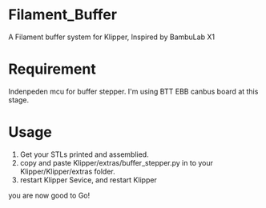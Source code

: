 # Filament_Buffer
A Filament buffer system for Klipper, Inspired by BambuLab X1

# Requirement
Indenpeden mcu for buffer stepper.
I'm using BTT EBB canbus board at this stage.

# Usage
1. Get your STLs printed and assemblied.
2. copy and paste Klipper/extras/buffer_stepper.py in to your Klipper/Klipper/extras folder.
3. restart Klipper Sevice, and restart Klipper

you are now good to Go!
